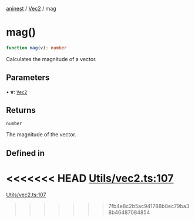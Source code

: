 [aninest](../../index.md) / [Vec2](../index.md) / mag

# mag()

```ts
function mag(v): number
```

Calculates the magnitude of a vector.

## Parameters

• **v**: [`Vec2`](../type-aliases/Vec2.md)

## Returns

`number`

The magnitude of the vector.

## Defined in

<<<<<<< HEAD
[Utils/vec2.ts:107](https://github.com/zphrs/aninest/tree//core/src/Utils/vec2.ts#L107)
=======
[Utils/vec2.ts:107](https://github.com/zphrs/aninest/blob/37209a6/src/Utils/vec2.ts#L107)
>>>>>>> 7fb4e8c2b5ac941788b8ec79ba38b46487084854
